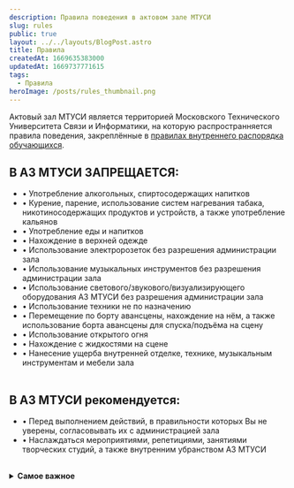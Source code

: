 ```yaml
---
description: Правила поведения в актовом зале МТУСИ
slug: rules
public: true
layout: ../../layouts/BlogPost.astro
title: Правила
createdAt: 1669635383000
updatedAt: 1669737771615
tags:
  - Правила
heroImage: /posts/rules_thumbnail.png
---
```


Актовый зал МТУСИ является территорией Московского Технического Университета Связи и Информатики, на которую распространняется правила поведения, закреплённые в [правилах внутреннего распорядка обучающихся](https://mtuci.ru/upload/iblock/f0e/f0e6ebc0fd6ee07bc006b2a4187422e3.pdf).

## **В АЗ МТУСИ ЗАПРЕЩАЕТСЯ:**
* • Употребление алкогольных, спиртосодержащих напитков
* • Курение, парение, использование систем нагревания табака, никотиносодержащих продуктов и устройств, а также употребление кальянов
* • Употребление еды и напитков
* • Нахождение в верхней одежде
* • Использование электророзеток без разрешения администрации зала
* • Использование музыкальных инструментов без разрешения администрации зала
* • Использование светового/звукового/визуализирующего оборудования АЗ МТУСИ без разрешения администрации зала
* • Использование техники не по назначению
* • Перемещение по борту авансцены, нахождение на нём, а также использование борта авансцены для спуска/подъёма на сцену
* • Использование открытого огня
* • Нахождение с жидкостями на сцене
* • Нанесение ущерба внутренней отделке, технике, музыкальным инструментам и мебели зала
<br><br>

## **В АЗ МТУСИ рекомендуется:**

* • Перед выполнением действий, в правильности которых Вы не уверены, согласовывать их с администрацией зала
* • Наслаждаться мероприятиями, репетициями, занятиями творческих студий, а также внутренним убранством АЗ МТУСИ
<br><br>
<details>
  <summary><b>Самое важное</b></summary>
  В актовом зале МТУСИ категорически запрещено умирать!
</details>
<br>